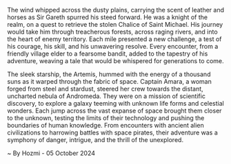 
The wind whipped across the dusty plains, carrying the scent of leather and horses as Sir Gareth spurred his steed forward. He was a knight of the realm, on a quest to retrieve the stolen Chalice of Saint Michael. His journey would take him through treacherous forests, across raging rivers, and into the heart of enemy territory. Each mile presented a new challenge, a test of his courage, his skill, and his unwavering resolve. Every encounter, from a friendly village elder to a fearsome bandit, added to the tapestry of his adventure, weaving a tale that would be whispered for generations to come. 

The sleek starship, the Artemis, hummed with the energy of a thousand suns as it warped through the fabric of space. Captain Amara, a woman forged from steel and stardust, steered her crew towards the distant, uncharted nebula of Andromeda. They were on a mission of scientific discovery, to explore a galaxy teeming with unknown life forms and celestial wonders. Each jump across the vast expanse of space brought them closer to the unknown, testing the limits of their technology and pushing the boundaries of human knowledge. From encounters with ancient alien civilizations to harrowing battles with space pirates, their adventure was a symphony of danger, intrigue, and the thrill of the unexplored. 

~ By Hozmi - 05 October 2024
